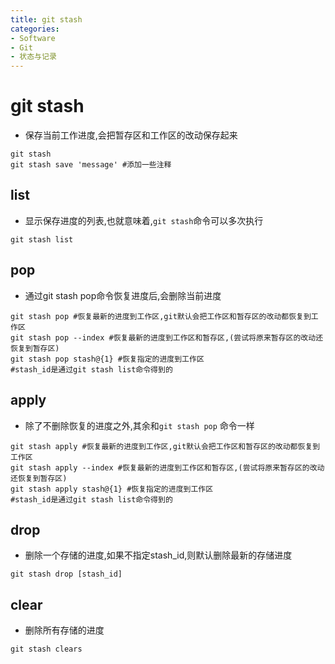 ```yaml
---
title: git stash
categories:
- Software
- Git
- 状态与记录
---
```

# git stash

- 保存当前工作进度,会把暂存区和工作区的改动保存起来

```shell
git stash
git stash save 'message' #添加一些注释
```

##  list

- 显示保存进度的列表,也就意味着,`git stash`命令可以多次执行

```shell
git stash list
```

## pop

- 通过git stash pop命令恢复进度后,会删除当前进度

```shell
git stash pop #恢复最新的进度到工作区,git默认会把工作区和暂存区的改动都恢复到工作区
git stash pop --index #恢复最新的进度到工作区和暂存区,(尝试将原来暂存区的改动还恢复到暂存区)
git stash pop stash@{1} #恢复指定的进度到工作区
#stash_id是通过git stash list命令得到的
```

## apply

- 除了不删除恢复的进度之外,其余和`git stash pop` 命令一样

```shell
git stash apply #恢复最新的进度到工作区,git默认会把工作区和暂存区的改动都恢复到工作区
git stash apply --index #恢复最新的进度到工作区和暂存区,(尝试将原来暂存区的改动还恢复到暂存区)
git stash apply stash@{1} #恢复指定的进度到工作区
#stash_id是通过git stash list命令得到的
```

## drop

- 删除一个存储的进度,如果不指定stash_id,则默认删除最新的存储进度

```shell
git stash drop [stash_id]
```

## clear

- 删除所有存储的进度

```shell
git stash clears
```

